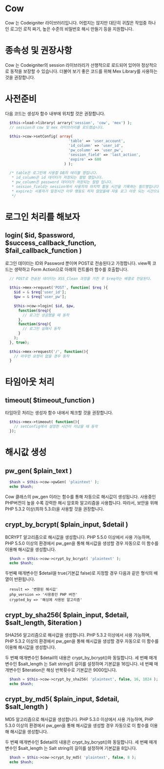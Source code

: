 Cow
===

Cow 는 Codeigniter 라이브러리입니다.  어렵지는 않지만 대단히 귀찮은 작업중 하나인 로그인 로직 짜기, 높은 수준의 비밀번호 해시 만들기 등을 지원합니다.

# 종속성 및 권장사항
Cow 는 Codeigniter의 session 라이브러리가 선행적으로 로드되어 있어야 정상적으로 동작을 보장할 수 있습니다.  더불어 보기 좋은 코드를 위해 Mex Library를 사용하는 것을 권장합니다.

# 사전준비
다음 코드는 생성자 함수 내부에 위치할 것은 권장합니다.

```php
  $this->load->library( arrary('session', 'cow', 'mex') );
  // session과 cow 및 mex 라이브러리를 로드했습니다.
  
  $this->cow->setConfig( array(
                             'table' => 'user_account',
                             'id_column' => 'user_id',
                             'pw_column' => 'user_pw',
                             'session_field' => 'last_action',
                             'expire' => 600
                           ) );
                           
  /* table은 로그인에 사용할 DB의 테이블 명입니다.
   * id_column은 id 데이터가 저장되는 컬럼 명입니다.
   * pw_column은 password 데이터가 저장되는 컬럼 입니다.
   * session_field는 session에서 사용자의 마지막 활동 시간을 기록하는 필드명입니다.
   * expire는 사용자가 일정시간 이무 행동도 하지 않았을때 자동 로그 아웃 되는 시간으로 단위는 초이다.
   */
```

# 로그인 처리를 해보자
## login( $id, $password, $success_callback_function, $fail_callback_function )
로그인 데이터는 ID와 Password 뿐이며 POST로 전송된다고 가정합니다.  view쪽 코드는 생략하고 Form Action으로 아래의 컨트롤러 함수를 호출합니다.

```php
  // POST로 전송된 데이터는 XSS_Clean 과정을 거친 후 $req라는 배열로 전달된다.
  
  $this->mex->requset('POST', function( $req ){
    $id = & $req['user_id'];
    $pw = & $req['user_pw'];
    
    $this->cow->login( $id, $pw,
      function($req){
        // 로그인 성공했을 때 동작
      },
      function($req){
        // 로그인 실패시 동작  
      }
    );
  }, true);
  
  $this->mex->request('/', function(){
    // 아무런 요청이 없을 경우 동작
  }
```

# 타임아웃 처리
## timeout( $timeout_function )
타임아웃 처리는 생성자 함수 내에서 체크할 것을 권장합니다.

```php
  $this->mex->timeout( function(){
    // setConfig에서 설정한 시간이 지났을 때 동작
  });
```

# 해시값 생성
## pw_gen( $plain_text )
```php
  $hash = $this->cow->pwGen( 'plaintext' );
  echo $hash;
```
Cow 클래스의 pw_gen 이라는 함수를 통해 자동으로 해시값이 생성됩니다.  사용중인 PHP버전이 높을 수록 강력한 해시 암호화 알고리즘을 사용합니다. 따라서, 보안을 위해 PHP 5.3.2 이상(최하 5.3.0)을 사용할 것을 권장합니다.

## crypt_by_bcrypt( $plain_input, $detail )
BCRYPT 알고리즘으로 해시값을 생성합니다.  PHP 5.5.0 이상에서 사용 가능하며, PHP 5.5.0 이상의 환경에서 pw_gen을 통해 해시값을 생성할 경우 자동으로 이 함수를 이용해 해시값을 생성합니다.

```php
  $hash = $this->cow->crypt_by_bcrypt( 'plaintext' );
  echo $hash;
```

두번째 매개변수인 $detail을 true(기본값 false)로 지정할 경우 다음과 같은 형식의 배열이 반환됩니다.
```
  result => '변환된 해시값'
  php_version => '사용중인 PHP 버전'
  crypted_by => '해싱에 사용된 알고리즘'
```

## crypt_by_sha256( $plain_input, $detail, $salt_length, $iteration )
SHA256 알고리즘으로 해사값을 생성합니다.  PHP 5.3.2 이상에서 사용 가능하며, PHP 5.3.2 이상의 환경에서 pw_gen을 통해 해시값을 생성할 경우 자동으로 이 함수를 이용해 해시값을 생성합니다.

두 번째 매개변수인 $detail의 내용은 crypt_by_bcrypt()와 동일합니다.
세 번째 매개변수인 $salt_length 는 Salt string의 길이를 설정하며 기본값을 16입니다.
네 번째 매개변수인 $iteration은 해싱 반복횟수로 기본값은 9000입니다.

```php
  $hash = $this->cow->crypt_by_sha256( 'plaintext', false, 16, 1024 );
  echo $hash;
```

## crypt_by_md5( $plain_input, $detail, $salt_length )
MD5 알고리즘으로 해사값을 생성합니다.  PHP 5.3.0 이상에서 사용 가능하며, PHP 5.3.0 이상의 환경에서 pw_gen을 통해 해시값을 생성할 경우 자동으로 이 함수를 이용해 해시값을 생성합니다.

두 번째 매개변수인 $detail의 내용은 crypt_by_bcrypt()와 동일합니다.
세 번째 매개변수인 $salt_length 는 Salt string의 길이를 설정하며 기본값을 8입니다.

```php
  $hash = $this->cow->crypt_by_md5( 'plaintext', false, 8 );
  echo $hash;
```
